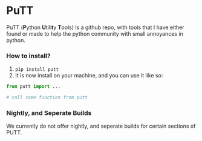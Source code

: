 # PuTT 

PuTT (**P**ython **U**tili**t**y **T**ools) is a github repo, with tools that I have either found or made to help the python community with small annoyances in python.

### How to install?

1. `pip install putt`
2. It is now install on your machine, and you can use it like so:
```py
from putt import ...

# call some function from putt
```

### Nightly, and Seperate Builds

We currently do not offer nightly, and seperate builds for certain sections of PUTT.